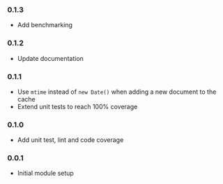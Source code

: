 ### 0.1.3
* Add benchmarking

### 0.1.2
* Update documentation

### 0.1.1
* Use `mtime` instead of `new Date()` when adding a new document to the cache
* Extend unit tests to reach 100% coverage

### 0.1.0
* Add unit test, lint and code coverage

### 0.0.1
* Initial module setup